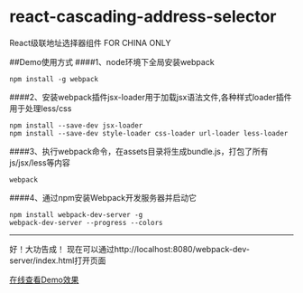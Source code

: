 # react-cascading-address-selector
React级联地址选择器组件 FOR CHINA ONLY

##Demo使用方式
####1、node环境下全局安装webpack
```
npm install -g webpack
```
####2、安装webpack插件jsx-loader用于加载jsx语法文件,各种样式loader插件用于处理less/css
```
npm install --save-dev jsx-loader
npm install --save-dev style-loader css-loader url-loader less-loader 
```
####3、执行webpack命令，在assets目录将生成bundle.js，打包了所有js/jsx/less等内容
```
webpack
```
####4、通过npm安装Webpack开发服务器并启动它
```
npm install webpack-dev-server -g
webpack-dev-server --progress --colors
```

-----------------------
好！大功告成！
现在可以通过http://localhost:8080/webpack-dev-server/index.html打开页面


[在线查看Demo效果](http://runjs.cn/detail/wyreqgtd)
